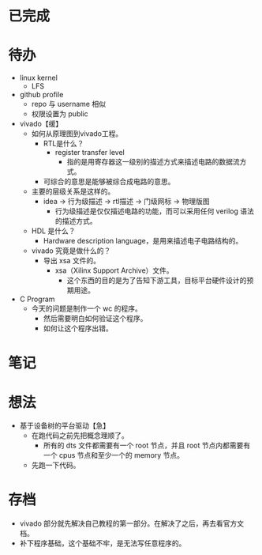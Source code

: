 # 已完成

# 待办
- linux kernel
	- LFS
- github profile
	- repo 与 username 相似
	- 权限设置为 public
- vivado【缓】
	- 如何从原理图到vivado工程。
		- RTL是什么？
			- register transfer level
				- 指的是用寄存器这一级别的描述方式来描述电路的数据流方式。
		- 可综合的意思是能够被综合成电路的意思。
	- 主要的层级关系是这样的。
		- idea -> 行为级描述 -> rtl描述 -> 门级网标 -> 物理版图
			- 行为级描述是仅仅描述电路的功能，而可以采用任何 verilog 语法的描述方式。
	- HDL 是什么？
		- Hardware description language，是用来描述电子电路结构的。
	- vivado 究竟是做什么的？
		- 导出 xsa 文件的。
			- xsa（Xilinx Support Archive）文件。
				- 这个东西的目的是为了告知下游工具，目标平台硬件设计的预期用途。
- C Program
	- 今天的问题是制作一个 wc 的程序。
		- 然后需要明白如何验证这个程序。
		- 如何让这个程序出错。
# 笔记

# 想法
- 基于设备树的平台驱动【急】
	- 在跑代码之前先把概念理顺了。
		- 所有的 dts 文件都需要有一个 root 节点，并且 root 节点内都需要有一个 cpus 节点和至少一个的 memory 节点。
	- 先跑一下代码。


# 存档
- vivado 部分就先解决自己教程的第一部分。在解决了之后，再去看官方文档。
- 补下程序基础，这个基础不牢，是无法写任意程序的。
